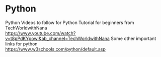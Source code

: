 # Python
Python 
Videos to follow for Python Tutorial for beginners from TechWorldwithNana
<br/>
https://www.youtube.com/watch?v=t8pPdKYpowI&ab_channel=TechWorldwithNana
Some other important links for python
<br/>
https://www.w3schools.com/python/default.asp
